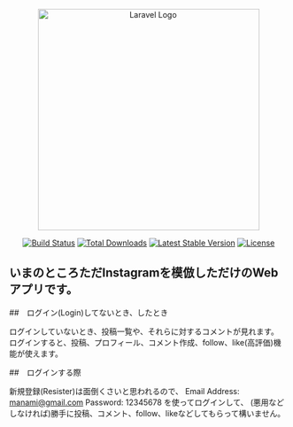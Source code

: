 <p align="center"><a href="https://laravel.com" target="_blank"><img src="https://raw.githubusercontent.com/laravel/art/master/logo-lockup/5%20SVG/2%20CMYK/1%20Full%20Color/laravel-logolockup-cmyk-red.svg" width="400" alt="Laravel Logo"></a></p>

<p align="center">
<a href="https://travis-ci.org/laravel/framework"><img src="https://travis-ci.org/laravel/framework.svg" alt="Build Status"></a>
<a href="https://packagist.org/packages/laravel/framework"><img src="https://img.shields.io/packagist/dt/laravel/framework" alt="Total Downloads"></a>
<a href="https://packagist.org/packages/laravel/framework"><img src="https://img.shields.io/packagist/v/laravel/framework" alt="Latest Stable Version"></a>
<a href="https://packagist.org/packages/laravel/framework"><img src="https://img.shields.io/packagist/l/laravel/framework" alt="License"></a>
</p>

## いまのところただInstagramを模倣しただけのWebアプリです。

##　ログイン(Login)してないとき、したとき

ログインしていないとき、投稿一覧や、それらに対するコメントが見れます。
ログインすると、投稿、プロフィール、コメント作成、follow、like(高評価)機能が使えます。

##　ログインする際

新規登録(Resister)は面倒くさいと思われるので、
Email Address: manami@gmail.com
Password: 12345678
を使ってログインして、
(悪用などしなければ)勝手に投稿、コメント、follow、likeなどしてもらって構いません。

